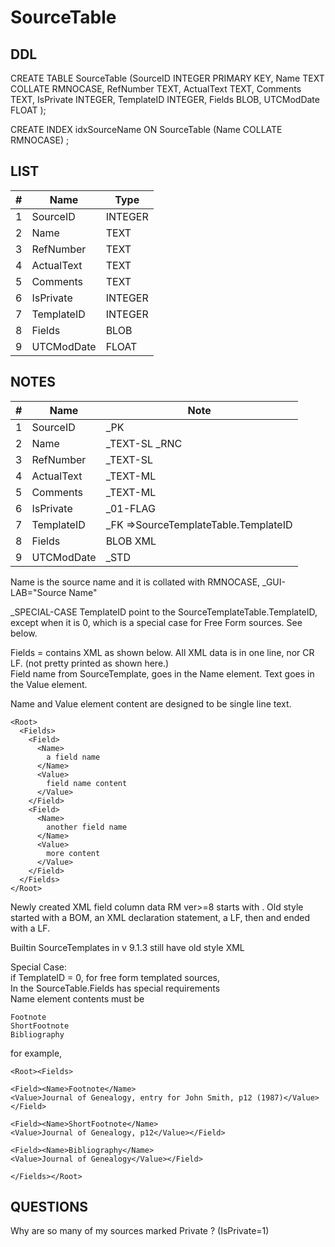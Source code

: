 # SourceTable

## DDL

CREATE TABLE SourceTable (SourceID INTEGER PRIMARY KEY, Name TEXT COLLATE RMNOCASE, RefNumber TEXT, ActualText TEXT, Comments TEXT, IsPrivate INTEGER, TemplateID INTEGER, Fields BLOB, UTCModDate FLOAT );

CREATE INDEX idxSourceName ON SourceTable (Name COLLATE RMNOCASE) ;

## LIST

| #  | Name          | Type      |
|----|---------------|-----------|
| 1  | SourceID      | INTEGER    
| 2  | Name          | TEXT        
| 3  | RefNumber     | TEXT    
| 4  | ActualText    | TEXT    
| 5  | Comments      | TEXT    
| 6  | IsPrivate     | INTEGER    
| 7  | TemplateID    | INTEGER    
| 8  | Fields        | BLOB        
| 9  | UTCModDate    | FLOAT    

## NOTES

| #  | Name          | Note      |
|----|---------------|-----------|
| 1  | SourceID      | _PK
| 2  | Name          | _TEXT-SL _RNC 
| 3  | RefNumber     | _TEXT-SL
| 4  | ActualText    | _TEXT-ML
| 5  | Comments      | _TEXT-ML
| 6  | IsPrivate     | _01-FLAG
| 7  | TemplateID    | _FK =>SourceTemplateTable.TemplateID
| 8  | Fields        | BLOB XML
| 9  | UTCModDate    | _STD


Name is the source name and it is collated with RMNOCASE, _GUI-LAB="Source Name"

_SPECIAL-CASE
TemplateID point to the SourceTemplateTable.TemplateID, except when it is 0, which is a special case for Free Form sources. See below.


Fields = contains XML as shown below. All XML data is in one line, nor CR LF. (not pretty printed as shown here.)\
Field name from SourceTemplate, goes in the Name element.
Text goes in the Value element. 

Name and Value element content are designed to be single line text.

```
<Root>
  <Fields>
    <Field>
      <Name>
        a field name
      </Name>
      <Value>
        field name content
      </Value>
    </Field>
    <Field>
      <Name>
        another field name
      </Name>
      <Value>
        more content
      </Value>
    </Field>
  </Fields>
</Root>
```
Newly created XML field column data RM ver>=8 starts with <Root>.
Old style started with a BOM, an XML declaration statement, a LF, then <Root> and ended with a LF.

Builtin SourceTemplates in v 9.1.3 still have old style XML


Special Case:\
if TemplateID = 0, for free form templated sources, \
In the SourceTable.Fields has special requirements\
Name element contents must be
```
Footnote
ShortFootnote
Bibliography
```
for example, 
```
<Root><Fields>

<Field><Name>Footnote</Name>
<Value>Journal of Genealogy, entry for John Smith, p12 (1987)</Value></Field>

<Field><Name>ShortFootnote</Name>
<Value>Journal of Genealogy, p12</Value></Field>

<Field><Name>Bibliography</Name>
<Value>Journal of Genealogy</Value></Field>

</Fields></Root>
```

## QUESTIONS
Why are so many of my sources marked Private ? (IsPrivate=1)
